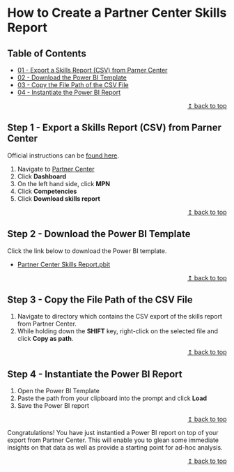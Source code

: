 # How to Create a Partner Center Skills Report

## Table of Contents
* [01 - Export a Skills Report (CSV) from Parner Center](#step-1---export-a-skills-report-csv-from-parner-center)
* [02 - Download the Power BI Template](#step-2---download-the-power-bi-template)
* [03 - Copy the File Path of the CSV File](#step-3---copy-the-file-path-of-the-csv-file)
* [04 - Instantiate the Power BI Report](#step-4---instantiate-the-power-bi-report)

<div align="right"><a href="#how-to-create-a-technical-skills-plan">↥ back to top</a></div>

## Step 1 - Export a Skills Report (CSV) from Parner Center
Official instructions can be [found here](https://support.microsoft.com/en-us/help/4519831/skills-report-in-partner-center).
1. Navigate to [Partner Center](https://partner.microsoft.com/)
2. Click **Dashboard**
3. On the left hand side, click **MPN**
4. Click **Competencies**
5. Click **Download skills report**

<div align="right"><a href="#how-to-create-a-partner-center-skills-report">↥ back to top</a></div>

## Step 2 - Download the Power BI Template
Click the link below to download the Power BI template.
* [Partner Center Skills Report.pbit](../../../raw/master/files/Partner%20Center%20Skills%20Report.pbit)

<div align="right"><a href="#how-to-create-a-partner-center-skills-report">↥ back to top</a></div>

## Step 3 - Copy the File Path of the CSV File
1. Navigate to directory which contains the CSV export of the skills report from Partner Center.
2. While holding down the **SHIFT** key, right-click on the selected file and click **Copy as path**.  

<div align="right"><a href="#how-to-create-a-partner-center-skills-report">↥ back to top</a></div>

## Step 4 - Instantiate the Power BI Report
1. Open the Power BI Template
2. Paste the path from your clipboard into the prompt and click **Load**
3. Save the Power BI report

<div align="right"><a href="#how-to-create-a-partner-center-skills-report">↥ back to top</a></div>

Congratulations! You have just instantied a Power BI report on top of your export from Partner Center. This will enable you to glean some immediate insights on that data as well as provide a starting point for ad-hoc analysis.

<div align="right"><a href="#how-to-create-a-partner-center-skills-report">↥ back to top</a></div>
